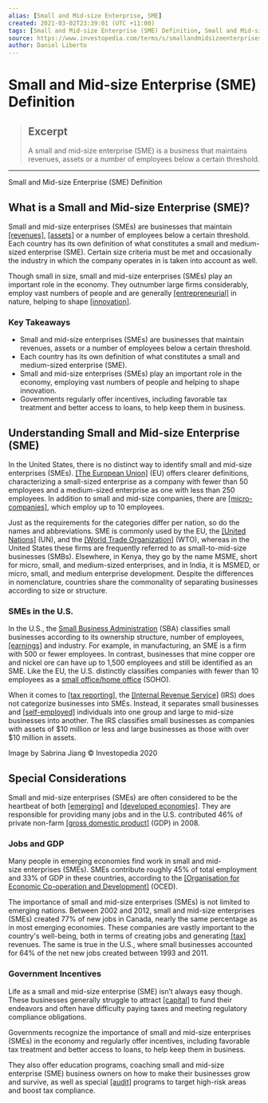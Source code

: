 ```yaml
---
alias: [Small and Mid-size Enterprise, SME]
created: 2021-03-02T23:39:01 (UTC +11:00)
tags: [Small and Mid-size Enterprise (SME) Definition, Small and Mid-size Enterprise (SME) Definition]
source: https://www.investopedia.com/terms/s/smallandmidsizeenterprises.asp
author: Daniel Liberto
---
```


# Small and Mid-size Enterprise (SME) Definition

> ## Excerpt
> A small and mid-size enterprise (SME) is a business that maintains revenues, assets or a number of employees below a certain threshold.

---

Small and Mid-size Enterprise (SME) Definition
## What is a Small and Mid-size Enterprise (SME)?

Small and mid-size enterprises (SMEs) are businesses that maintain [[revenues]](https://www.investopedia.com/terms/r/revenue.asp), [[assets]](https://www.investopedia.com/terms/a/asset.asp) or a number of employees below a certain threshold. Each country has its own definition of what constitutes a small and medium-sized enterprise (SME). Certain size criteria must be met and occasionally the industry in which the company operates in is taken into account as well.

Though small in size, small and mid-size enterprises (SMEs) play an important role in the economy. They outnumber large firms considerably, employ vast numbers of people and are generally [[entrepreneurial]](https://www.investopedia.com/terms/e/entrepreneur.asp) in nature, helping to shape [[innovation]](https://www.investopedia.com/business-essentials-4689832).

### Key Takeaways

-   Small and mid-size enterprises (SMEs) are businesses that maintain revenues, assets or a number of employees below a certain threshold.
-   Each country has its own definition of what constitutes a small and medium-sized enterprise (SME).
-   Small and mid-size enterprises (SMEs) play an important role in the economy, employing vast numbers of people and helping to shape innovation.
-   Governments regularly offer incentives, including favorable tax treatment and better access to loans, to help keep them in business.

## Understanding Small and Mid-size Enterprise (SME)

In the United States, there is no distinct way to identify small and mid-size enterprises (SMEs). [[The European Union]](https://www.investopedia.com/terms/e/europeanunion.asp) (EU) offers clearer definitions, characterizing a small-sized enterprise as a company with fewer than 50 employees and a medium-sized enterprise as one with less than 250 employees. In addition to small and mid-size companies, there are [[micro-companies]](https://www.investopedia.com/terms/m/microenterprise.asp), which employ up to 10 employees.

Just as the requirements for the categories differ per nation, so do the names and abbreviations. SME is commonly used by the EU, the [[United Nations]](https://www.investopedia.com/terms/u/united-nations-un.asp) (UN), and the [[World Trade Organization]](https://www.investopedia.com/terms/w/wto.asp) (WTO), whereas in the United States these firms are frequently referred to as small-to-mid-size businesses (SMBs). Elsewhere, in Kenya, they go by the name MSME, short for micro, small, and medium-sized enterprises, and in India, it is MSMED, or micro, small, and medium enterprise development. Despite the differences in nomenclature, countries share the commonality of separating businesses according to size or structure.

### SMEs in the U.S.

In the U.S., the [Small Business Administration](https://www.investopedia.com/terms/s/small-business-administration.asp) (SBA) classifies small businesses according to its ownership structure, number of employees, [[earnings]](https://www.investopedia.com/terms/e/earnings.asp) and industry. For example, in manufacturing, an SME is a firm with 500 or fewer employees. In contrast, businesses that mine copper ore and nickel ore can have up to 1,500 employees and still be identified as an SME. Like the EU, the U.S. distinctly classifies companies with fewer than 10 employees as a [small office/home office](https://www.investopedia.com/terms/s/small-office-home-office-soho.asp) (SOHO).

When it comes to [[tax reporting]](https://www.investopedia.com/terms/t/tax-accounting.asp), the [[Internal Revenue Service]](https://www.investopedia.com/terms/i/irs.asp) (IRS) does not categorize businesses into SMEs. Instead, it separates small businesses and [[self-employed]](https://www.investopedia.com/terms/s/self-employed.asp) individuals into one group and large to mid-size businesses into another. The IRS classifies small businesses as companies with assets of $10 million or less and large businesses as those with over $10 million in assets.

Image by Sabrina Jiang © Investopedia 2020

## Special Considerations

Small and mid-size enterprises (SMEs) are often considered to be the heartbeat of both [[emerging]](https://www.investopedia.com/terms/e/emergingmarketeconomy.asp) and [[developed economies]](https://www.investopedia.com/terms/d/developed-economy.asp). They are responsible for providing many jobs and in the U.S. contributed 46% of private non-farm [[gross domestic product]](https://www.investopedia.com/terms/g/gdp.asp) (GDP) in 2008.

### Jobs and GDP

Many people in emerging economies find work in small and mid-size enterprises (SMEs). SMEs contribute roughly 45% of total employment and 33% of GDP in these countries, according to the [[Organisation for Economic Co-operation and Development]](https://www.investopedia.com/terms/o/oecd.asp) (OCED).

The importance of small and mid-size enterprises (SMEs) is not limited to emerging nations. Between 2002 and 2012, small and mid-size enterprises (SMEs) created 77% of new jobs in Canada, nearly the same percentage as in most emerging economies. These companies are vastly important to the country's well-being, both in terms of creating jobs and generating [[tax]](https://www.investopedia.com/terms/t/taxation.asp) revenues. The same is true in the U.S., where small businesses accounted for 64% of the net new jobs created between 1993 and 2011.

### Government Incentives

Life as a small and mid-size enterprise (SME) isn’t always easy though. These businesses generally struggle to attract [[capital]](https://www.investopedia.com/terms/c/capital.asp) to fund their endeavors and often have difficulty paying taxes and meeting regulatory compliance obligations.

Governments recognize the importance of small and mid-size enterprises (SMEs) in the economy and regularly offer incentives, including favorable tax treatment and better access to loans, to help keep them in business.

They also offer education programs, coaching small and mid-size enterprise (SME) business owners on how to make their businesses grow and survive, as well as special [[audit]](https://www.investopedia.com/terms/a/audit.asp) programs to target high-risk areas and boost tax compliance.
